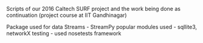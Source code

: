 Scripts of our 2016 Caltech SURF project and the work being done as continuation (project course at IIT Gandhinagar)

Package used for data Streams - StreamPy
popular modules used - sqllite3, networkX
testing - used nosetests framework

